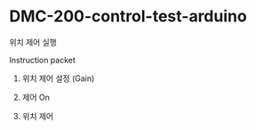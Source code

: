 # DMC-200-control-test-arduino


위치 제어 실행

Instruction packet

1. 위치 제어 설정 (Gain)

2. 제어 On

3. 위치 제어
